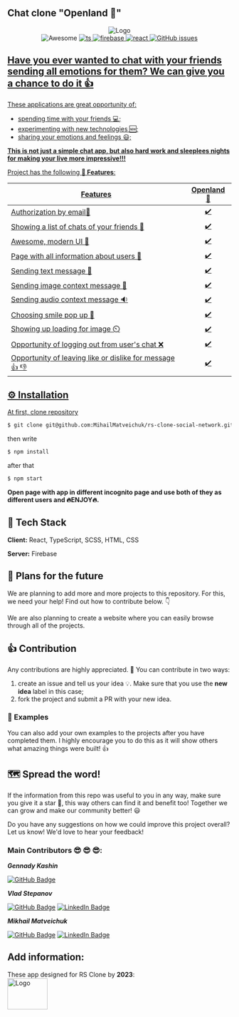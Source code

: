 ## Chat clone "Openland 🦄"
<div align="center">
  <div>
  <img src="https://user-images.githubusercontent.com/46749402/219869138-4db50f05-bb7c-4e0a-bb0e-da9b3e22cc0a.png"
         alt="Logo">
   </div>
   <img src="https://awesome.re/mentioned-badge.svg"
     alt="Awesome">
  <a href="https://github.com/microsoft/TypeScript">
  <img src="https://img.shields.io/badge/%3C%20%2F%20%3E-TypeScript-blue"
     alt="ts">
   <a href="https://console.firebase.google.com/u/0/">
   <img src="https://img.shields.io/badge/firebase-database-yellow"
     alt="firebase">
    <a href="https://ru.reactjs.org/">
   <img src="https://img.shields.io/badge/React-%20v18.2.0-blue"
     alt="react">
  <a href="https://github.com/MihailMatveichuk/rs-clone-social-network/issues">
  <img src="https://img.shields.io/github/issues-raw/ArmynC/ArminC-AutoExec.svg?style=flat-square&logo=github&logoColor=white"
         alt="GitHub issues">
 </div>
     
## Have you ever wanted to chat with your friends sending all emotions for them? We can give you a chance to do it 👍

These applications are great opportunity of:

- spending time with your friends 💻;
- experimenting with new technologies 🆕;
- sharing your emotions and feelings 😃;

**This is not just a simple chat app, but also hard work and sleeplees nights for making your live more impressive!!!**

Project has the following **🎯 Features**:

| **Features**                                                  |  **Openland 🦄**   |
| ------------------------------------------------------------- | :----------------: | 
| Authorization by email📧                                      |         ✔️        |
| Showing a list of chats of your friends 📖                   |         ✔️        |
| Awesome, modern UI 🎨                                        |         ✔️         |
| Page with all information about users 📃                     |         ✔️         |
| Sending text message 📨                                      |         ✔️         |
| Sending image context message :art:                          |         ✔️         |
| Sending audio context message 🔉                             |         ✔️         |
| Choosing smile pop up 🙂                                     |         ✔️         |
| Showing up loading for image ⏲️                              |         ✔️         |
| Opportunity of logging out from user's chat ❌               |         ✔️         |
| Opportunity of leaving like or dislike for message :+1: 👎   |         ✔️         |

## ⚙️ Installation

At first, clone repository
```bash
$ git clone git@github.com:MihailMatveichuk/rs-clone-social-network.git
```
then write
```bash
$ npm install
```
after that 
```bash
$ npm start
```
**Open page with app in different incognito page and use both of they as different users and :fire:ENJOY:fire:.**
  
## 🧰 Tech Stack

**Client:** React, TypeScript, SCSS, HTML, CSS
  
**Server:** Firebase

## 🚀 Plans for the future

We are planning to add more and more projects to this repository. For this, we need your help! Find out how to contribute below. 👇

We are also planning to create a website where you can easily browse through all of the projects.

## 👍 Contribution

Any contributions are highly appreciated. :pray: You can contribute in two ways:

1. create an issue and tell us your idea :bulb:. Make sure that you use the **new idea** label in this case;
2. fork the project and submit a PR with your new idea.

### 👀 Examples

You can also add your own examples to the projects after you have completed them. I highly encourage you to do this as it will show others what amazing things were built! 👍
  
## 🗺 Spread the word!

If the information from this repo was useful to you in any way, make sure you give it a star 🌟, this way others can find it and benefit too! Together we can grow and make our community better! :smiley:

Do you have any suggestions on how we could improve this project overall? Let us know! We'd love to hear your feedback!

### Main Contributors :sunglasses: :sunglasses: :sunglasses::
***Gennady Kashin***
  
[![GitHub Badge](https://img.shields.io/badge/GitHub-100000?style=for-the-badge&logo=github&logoColor=white)](https://github.com/KashinGen)
  
***Vlad Stepanov*** 
  
[![GitHub Badge](https://img.shields.io/badge/GitHub-100000?style=for-the-badge&logo=github&logoColor=white)](https://github.com/wlladislaw)
[![LinkedIn Badge](https://img.shields.io/badge/LinkedIn-0077B5?style=for-the-badge&logo=linkedin&logoColor=white)](https://www.linkedin.com/in/vladislav-stepanov-362851266)
  
***Mikhail Matveichuk***
  
[![GitHub Badge](https://img.shields.io/badge/GitHub-100000?style=for-the-badge&logo=github&logoColor=white)](https://github.com/MihailMatveichuk) 
[![LinkedIn Badge](https://img.shields.io/badge/LinkedIn-0077B5?style=for-the-badge&logo=linkedin&logoColor=white)](https://www.linkedin.com/in/mikhailmatveichuk)
  
## Add information:
  These app designed for RS Clone by **2023**: <a href="https://rs.school/js/">   
  <img src="https://rs.school/images/rs_school_js.svg"
         alt="Logo" width="90px" height="70px">
